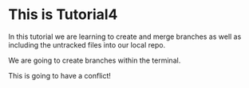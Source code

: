# This is Tutorial4

In this tutorial we are learning to create and merge branches as well as including the untracked files into our local repo.

We are going to create branches within the terminal.

This is going to have a conflict!